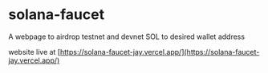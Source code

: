 # solana-faucet

A webpage to airdrop testnet and devnet SOL to desired wallet address

website live at [https://solana-faucet-jay.vercel.app/](https://solana-faucet-jay.vercel.app/)
